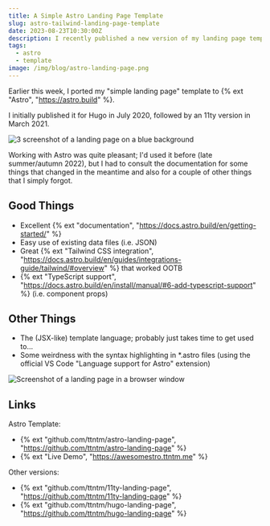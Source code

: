 ```yaml
---
title: A Simple Astro Landing Page Template
slug: astro-tailwind-landing-page-template
date: 2023-08-23T10:30:00Z
description: I recently published a new version of my landing page template built with Astro and Tailwind CSS.
tags:
  - astro
  - template
image: /img/blog/astro-landing-page.png
---
```


Earlier this week, I ported my "simple landing page" template to {% ext "Astro", "https://astro.build" %}.

I initially published it for Hugo in July 2020, followed by an 11ty version in March 2021.

<img src="/static/img/blog/astro-landing-page.png" class="img-fluid img-center" alt="3 screenshot of a landing page on a blue background">

Working with Astro was quite pleasant; I'd used it before (late summer/autumn 2022), but I had to consult the documentation for some things that changed in the meantime and also for a couple of other things that I simply forgot.

## Good Things

- Excellent {% ext "documentation", "https://docs.astro.build/en/getting-started/" %}
- Easy use of existing data files (i.e. JSON)
- Great {% ext "Tailwind CSS integration", "https://docs.astro.build/en/guides/integrations-guide/tailwind/#overview" %} that worked OOTB
- {% ext "TypeScript support", "https://docs.astro.build/en/install/manual/#6-add-typescript-support" %} (i.e. component props)

## Other Things

- The (JSX-like) template language; probably just takes time to get used to…
- Some weirdness with the syntax highlighting in *.astro files (using the official VS Code "Language support for Astro" extension)

<img src="/static/img/blog/astro-landing-page-browser.jpg" class="img-fluid img-center" alt="Screenshot of a landing page in a browser window">

## Links

Astro Template:

- {% ext "github.com/ttntm/astro-landing-page", "https://github.com/ttntm/astro-landing-page" %}
- {% ext "Live Demo", "https://awesomestro.ttntm.me" %}

Other versions:

- {% ext "github.com/ttntm/11ty-landing-page", "https://github.com/ttntm/11ty-landing-page" %}
- {% ext "github.com/ttntm/hugo-landing-page", "https://github.com/ttntm/hugo-landing-page" %}
